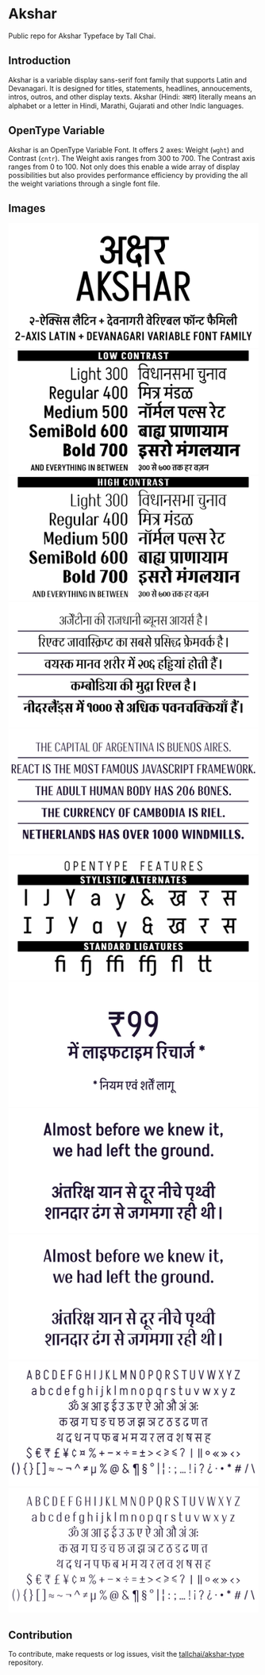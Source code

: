 # Akshar
Public repo for Akshar Typeface by Tall Chai.

## Introduction
Akshar is a variable display sans-serif font family that supports Latin and Devanagari.
It is designed for titles, statements, headlines, annoucements, intros, outros, and other display texts.
Akshar (Hindi: अक्षर) literally means an alphabet or a letter in Hindi, Marathi, Gujarati and other Indic languages.

## OpenType Variable
Akshar is an OpenType Variable Font. It offers 2 axes: Weight (`wght`) and Contrast (`cntr`).
The Weight axis ranges from 300 to 700. The Contrast axis ranges from 0 to 100.
Not only does this enable a wide array of display possibilities but also provides performance efficiency
by providing the all the weight variations through a single font file.

## Images
![Akshar Intro](/images/Akshar%20Intro.jpg)
![Akshar Weights](/images/Akshar%20Weights.jpg)
![Akshar Weights: High Contrast](/images/Akshar%20Weights%20HC.jpg)
![Akshar Headlines](/images/Akshar%20Headlines.jpg)
![Akshar Headlines EN](/images/Akshar%20Headlines%20EN.jpg)
![Akshar OpenType](/images/Akshar%20OpenType.jpg)
![Akshar 99](/images/Akshar%2099.jpg)
![Akshar Default](/images/Akshar%20Default.jpg)
![Akshar Default: High Contrast](/images/Akshar%20Default%20HC.jpg)
![Akshar Characters](/images/Akshar%20Characters.jpg)
![Akshar Characters: High Contrast](/images/Akshar%20Characters%20HC.jpg)

## Contribution
To contribute, make requests or log issues, visit the [tallchai/akshar-type](https://github.com/tallchai/akshar-type") repository.
